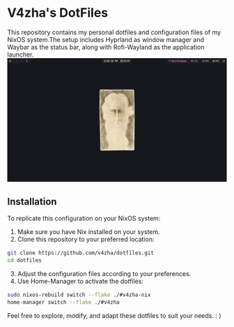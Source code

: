 # V4zha's DotFiles

This repository contains my personal dotfiles and configuration files of my NixOS system.The setup includes Hyprland as window manager and Waybar as the status bar, along with Rofi-Wayland as the application launcher.
![screen1](./assets/nix1.png)
## Installation

To replicate this configuration on your NixOS system:

1. Make sure you have Nix installed on your system.
2. Clone this repository to your preferred location:

```bash
git clone https://github.com/v4zha/dotfiles.git
cd dotfiles
```

3. Adjust the configuration files according to your preferences.
4. Use Home-Manager to activate the dotfiles:

```bash
sudo nixos-rebuild switch --flake ./#v4zha-nix
home-manager switch --flake ./#v4zha
```

Feel free to explore, modify, and adapt these dotfiles to suit your needs. : )
